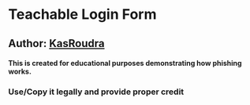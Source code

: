 # Teachable Login Form

## Author: [KasRoudra](https://github.com/KasRoudra)

#### This is created for educational purposes demonstrating how phishing works.

### Use/Copy it legally and provide proper credit